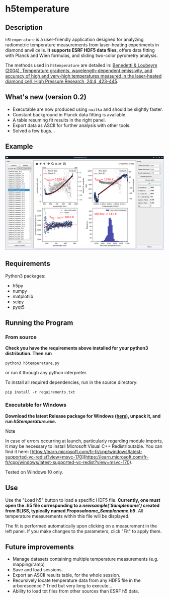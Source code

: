 # h5temperature

## Description

`h5temperature` is a user-friendly application designed for analyzing radiometric temperature measurements from laser-heating experiments in diamond anvil cells. __It supports ESRF HDF5 data files__, offers data fitting with Planck and Wien formulas, and sliding two-color pyrometry analysis. 

The methods used in `h5temperature` are detailed in: [Benedetti & Loubeyre (2004), Temperature gradients,
wavelength-dependent emissivity, and accuracy of high and very-high temperatures
measured in the laser-heated diamond cell, High Pressure Research, 24:4, 423-445](https://doi.org/10.1080/08957950412331331718). 


## What's new (version 0.2)

* Executable are now produced using `nuitka` and should be slightly faster.
* Constant background in Planck data fitting is available.
* A table resuming fit results in the right panel.
* Export data as ASCII for further analysis with other tools.
* Solved a few bugs...


## Example

![An example](example.png)

## Requirements 

Python3 packages:

* h5py
* numpy
* matplotlib
* scipy
* pyqt5

## Running the Program

### From source 

__Check you have the requirements above installed for your python3 distribution. Then run__

```
python3 h5temperature.py
```
or run it through any python interpreter.

To install all required dependencies, run in the source directory:
```
pip install -r requirements.txt
```

### Executable for Windows 

__Download the latest Release package for Windows ([here](https://github.com/alexisforestier/h5temperature/releases/download/v0.2-win10/h5temperature-v0.2-win10.zip)), unpack it, and run *h5temperature.exe.*__ 


> [!NOTE]  
>In case of errors occurring at launch, particularly regarding module imports, it may be necessary to install Microsoft Visual C++ Redistributable. You can find it here: [https://learn.microsoft.com/fr-fr/cpp/windows/latest-supported-vc-redist?view=msvc-170](https://learn.microsoft.com/fr-fr/cpp/windows/latest-supported-vc-redist?view=msvc-170).

Tested on Windows 10 only.

## Use 

Use the "Load h5" button to load a specific HDF5 file. **Currently, one must open the .h5 file corresponding to a *newsample('Samplename')* created from BLISS, typically named *Proposalname_Samplename.h5*.** 
All temperature measurements within this file will be displayed.

The fit is performed automatically upon clicking on a measurement in the left panel. If you make changes to the parameters, click "Fit" to apply them. 

## Future improvements

* Manage datasets containing multiple temperature measurements (e.g. mapping/ramp)
* Save and load sessions.
* Export an ASCII results table, for the whole session.
* Recursively locate temperature data from any HDF5 file in the arborescence ? Tried but very long to execute...
* Ability to load txt files from other sources than ESRF h5 data.
